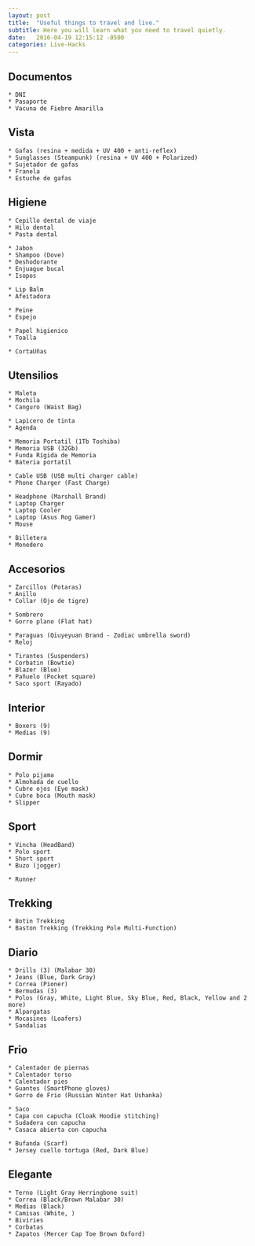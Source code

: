 ```yaml
---
layout: post
title:  "Useful things to travel and live."
subtitle: Here you will learn what you need to travel quietly.
date:   2016-04-19 12:15:12 -0500
categories: Live-Hacks
---
```


## Documentos

    * DNI  
    * Pasaporte  
    * Vacuna de Fiebre Amarilla  

## Vista

    * Gafas (resina + medida + UV 400 + anti-reflex)  
    * Sunglasses (Steampunk) (resina + UV 400 + Polarized)  
    * Sujetador de gafas  
    * Franela  
    * Estuche de gafas  

## Higiene

    * Cepillo dental de viaje  
    * Hilo dental  
    * Pasta dental  

    * Jabon  
    * Shampoo (Dove)  
    * Deshodorante  
    * Enjuague bucal  
    * Isopos  

    * Lip Balm  
    * Afeitadora  

    * Peine  
    * Espejo  

    * Papel higienico  
    * Toalla  

    * CortaUñas  

## Utensilios

    * Maleta  
    * Mochila  
    * Canguro (Waist Bag)  

    * Lapicero de tinta  
    * Agenda  

    * Memoria Portatil (1Tb Toshiba)  
    * Memoria USB (32Gb)  
    * Funda Rígida de Memoria  
    * Bateria portatil  
    
    * Cable USB (USB multi charger cable)  
    * Phone Charger (Fast Charge)  

    * Headphone (Marshall Brand)  
    * Laptop Charger  
    * Laptop Cooler  
    * Laptop (Asus Rog Gamer)  
    * Mouse  
    
    * Billetera  
    * Monedero  

## Accesorios

    * Zarcillos (Potaras)  
    * Anillo  
    * Collar (Ojo de tigre)  

    * Sombrero  
    * Gorro plano (Flat hat)  

    * Paraguas (Qiuyeyuan Brand - Zodiac umbrella sword)  
    * Reloj  

    * Tirantes (Suspenders)  
    * Corbatin (Bowtie)  
    * Blazer (Blue) 
    * Pañuelo (Pocket square)  
    * Saco sport (Rayado)  

## Interior

    * Boxers (9)  
    * Medias (9)  

## Dormir

    * Polo pijama  
    * Almohada de cuello  
    * Cubre ojos (Eye mask)  
    * Cubre boca (Mouth mask)  
    * Slipper  

## Sport

    * Vincha (HeadBand)  
    * Polo sport  
    * Short sport  
    * Buzo (jogger)  

    * Runner  

## Trekking

    * Botin Trekking  
    * Baston Trekking (Trekking Pole Multi-Function)  


## Diario

    * Drills (3) (Malabar 30)  
    * Jeans (Blue, Dark Gray)  
    * Correa (Pioner)  
    * Bermudas (3)  
    * Polos (Gray, White, Light Blue, Sky Blue, Red, Black, Yellow and 2 more)  
    * Alpargatas  
    * Mocasines (Loafers)  
    * Sandalias  

## Frio

    * Calentador de piernas  
    * Calentador torso  
    * Calentador pies  
    * Guantes (SmartPhone gloves)  
    * Gorro de Frio (Russian Winter Hat Ushanka)  

    * Saco  
    * Capa con capucha (Cloak Hoodie stitching)  
    * Sudadera con capucha  
    * Casaca abierta con capucha  

    * Bufanda (Scarf)  
    * Jersey cuello tortuga (Red, Dark Blue)  

## Elegante

    * Terno (Light Gray Herringbone suit)  
    * Correa (Black/Brown Malabar 30)  
    * Medias (Black) 
    * Camisas (White, )  
    * Biviries  
    * Corbatas  
    * Zapatos (Mercer Cap Toe Brown Oxford) 
